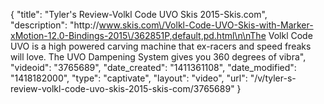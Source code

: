 {
    "title": "Tyler's Review-Volkl Code UVO Skis 2015-Skis.com",
    "description": "http:\/\/www.skis.com\/Volkl-Code-UVO-Skis-with-Marker-xMotion-12.0-Bindings-2015\/362851P,default,pd.html\n\nThe Volkl Code UVO is a high powered carving machine that ex-racers and speed freaks will love. The UVO Dampening System gives you 360 degrees of vibra",
    "videoid": "3765689",
    "date_created": "1411361108",
    "date_modified": "1418182000",
    "type": "captivate",
    "layout": "video",
    "url": "\/v\/tyler-s-review-volkl-code-uvo-skis-2015-skis-com\/3765689"
}